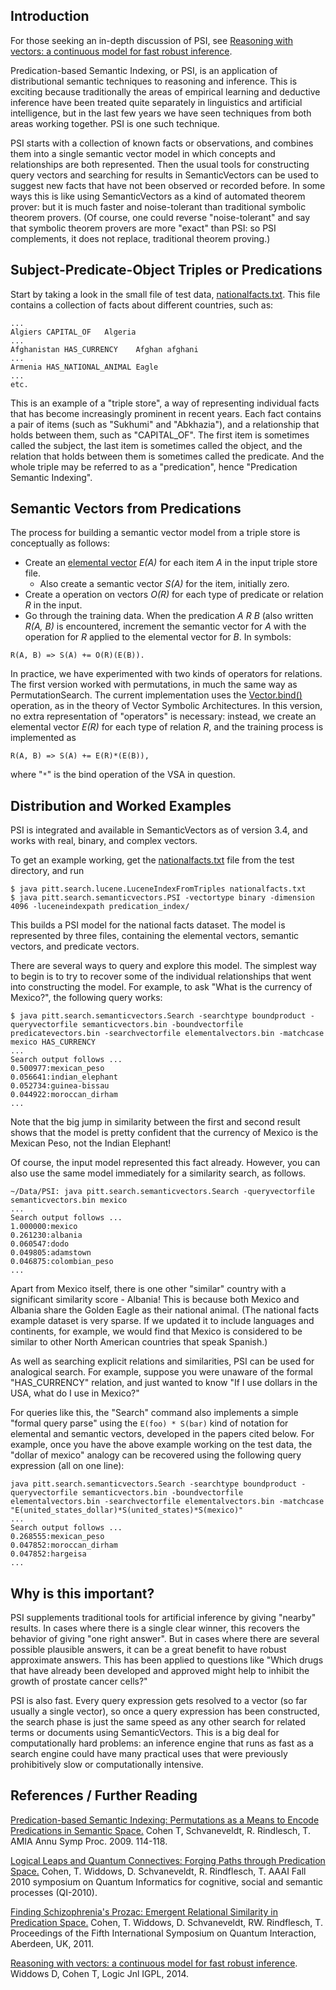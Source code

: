 ## Introduction ##

For those seeking an in-depth discussion of PSI, see [Reasoning with vectors: a continuous model for fast robust inference](http://jigpal.oxfordjournals.org/content/early/2014/12/03/jigpal.jzu028.short).

Predication-based Semantic Indexing, or PSI, is an application of distributional semantic techniques to reasoning and inference. This is exciting because traditionally the areas of empirical learning and deductive inference have been treated quite separately in linguistics and artificial intelligence, but in the last few years we have seen techniques from both areas working together. PSI is one such technique.

PSI starts with a collection of known facts or observations, and combines them into a single semantic vector model in which concepts and relationships are both represented. Then the usual tools for constructing query vectors and searching for results in SemanticVectors can be used to suggest new facts that have not been observed or recorded before. In some ways this is like using SemanticVectors as a kind of automated theorem prover: but it is much faster and noise-tolerant than traditional symbolic theorem provers. (Of course, one could reverse "noise-tolerant" and say that symbolic theorem provers are more "exact" than PSI: so PSI complements, it does not replace, traditional theorem proving.)

## Subject-Predicate-Object Triples or Predications ##

Start by taking a look in the small file of test data, [nationalfacts.txt](https://code.google.com/p/semanticvectors/source/browse/trunk/test/testdata/nationalfacts/nationalfacts.txt). This file contains a collection of facts about different countries, such as:

```
...
Algiers	CAPITAL_OF	 Algeria
...
Afghanistan	HAS_CURRENCY	Afghan afghani
...
Armenia	HAS_NATIONAL_ANIMAL	Eagle
...
etc.
```

This is an example of a "triple store", a way of representing individual facts that has become increasingly prominent in recent years. Each fact contains a pair of items (such as "Sukhumi" and "Abkhazia"), and a relationship that holds between them, such as "CAPITAL\_OF". The first item is sometimes called the subject, the last item is sometimes called the object, and the relation that holds between them is sometimes called the predicate. And the whole triple may be referred to as a "predication", hence "Predication Semantic Indexing".

## Semantic Vectors from Predications ##

The process for building a semantic vector model from a triple store is conceptually as follows:

  * Create an [elemental vector](ElementalVector.md) _E(A)_ for each item _A_ in the input triple store file.
    * Also create a semantic vector _S(A)_ for the item, initially zero.
  * Create a operation on vectors _O(R)_ for each type of predicate or relation _R_ in the input.
  * Go through the training data. When the predication _A R B_ (also written _R(A, B)_ is encountered, increment the semantic vector for _A_ with the operation for _R_ applied to the elemental vector for _B_. In symbols:
```
R(A, B) => S(A) += O(R)(E(B)).
```

In practice, we have experimented with two kinds of operators for relations. The first version worked with permutations, in much the same way as PermutationSearch. The current implementation uses the [Vector.bind()](http://semanticvectors.googlecode.com/svn/javadoc/latest-stable/pitt/search/semanticvectors/vectors/Vector.html#bind(pitt.search.semanticvectors.vectors.Vector)) operation, as in the theory of Vector Symbolic Architectures. In this version, no extra representation of "operators" is necessary: instead, we create an elemental vector _E(R)_ for each type of relation _R_, and the training process is implemented as
```
R(A, B) => S(A) += E(R)*(E(B)),
```
where "`*`" is the bind operation of the VSA in question.

## Distribution and Worked Examples ##

PSI is integrated and available in SemanticVectors as of version 3.4, and works with real, binary, and complex vectors.

To get an example working, get the [nationalfacts.txt](https://code.google.com/p/semanticvectors/source/browse/trunk/test/testdata/nationalfacts/nationalfacts.txt) file from the test directory, and run

```
$ java pitt.search.lucene.LuceneIndexFromTriples nationalfacts.txt
$ java pitt.search.semanticvectors.PSI -vectortype binary -dimension 4096 -luceneindexpath predication_index/
```

This builds a PSI model for the national facts dataset. The model is represented by three files, containing the elemental vectors, semantic vectors, and predicate vectors.

There are several ways to query and explore this model. The simplest way to begin is to try to recover some of the individual relationships that went into constructing the model. For example, to ask "What is the currency of Mexico?", the following query works:

```
$ java pitt.search.semanticvectors.Search -searchtype boundproduct -queryvectorfile semanticvectors.bin -boundvectorfile predicatevectors.bin -searchvectorfile elementalvectors.bin -matchcase mexico HAS_CURRENCY
...
Search output follows ...
0.500977:mexican_peso
0.056641:indian_elephant
0.052734:guinea-bissau
0.044922:moroccan_dirham
...
```

Note that the big jump in similarity between the first and second result shows that the model is pretty confident that the currency of Mexico is the Mexican Peso, not the Indian Elephant!

Of course, the input model represented this fact already. However, you can also use the same model immediately for a similarity search, as follows.

```
~/Data/PSI: java pitt.search.semanticvectors.Search -queryvectorfile semanticvectors.bin mexico
...
Search output follows ...
1.000000:mexico
0.261230:albania
0.060547:dodo
0.049805:adamstown
0.046875:colombian_peso
...
```

Apart from Mexico itself, there is one other "similar" country with a significant similarity score - Albania! This is because both Mexico and Albania share the Golden Eagle as their national animal. (The national facts example dataset is very sparse. If we updated it to include languages and continents, for example, we would find that Mexico is considered to be similar to other North American countries that speak Spanish.)

As well as searching explicit relations and similarities, PSI can be used for analogical search. For example, suppose you were unaware of the formal "HAS\_CURRENCY" relation, and just wanted to know "If I use dollars in the USA, what do I use in Mexico?"

For queries like this, the "Search" command also implements a simple "formal query parse" using the `E(foo) * S(bar)` kind of notation for elemental and semantic vectors, developed in the papers cited below. For example, once you have the above example working on the test data, the "dollar of mexico" analogy can be recovered using the following query expression (all on one line):

```
java pitt.search.semanticvectors.Search -searchtype boundproduct -queryvectorfile semanticvectors.bin -boundvectorfile elementalvectors.bin -searchvectorfile elementalvectors.bin -matchcase "E(united_states_dollar)*S(united_states)*S(mexico)"
...
Search output follows ...
0.268555:mexican_peso
0.047852:moroccan_dirham
0.047852:hargeisa
...
```

## Why is this important? ##

PSI supplements traditional tools for artificial inference by giving "nearby" results. In cases where there is a single clear winner, this recovers the behavior of giving "one right answer". But in cases where there are several possible plausible answers, it can be a great benefit to have robust approximate answers. This has been applied to questions like "Which drugs that have already been developed and approved might help to inhibit the growth of prostate cancer cells?"

PSI is also fast. Every query expression gets resolved to a vector (so far usually a single vector), so once a query expression has been constructed, the search phase is just the same speed as any other search for related terms or documents using SemanticVectors. This is a big deal for computationally hard problems: an inference engine that runs as fast as a search engine could have many practical uses that were previously prohibitively slow or computationally intensive.

## References / Further Reading ##

[Predication-based Semantic Indexing: Permutations as a Means to Encode Predications in Semantic Space.](http://www.ncbi.nlm.nih.gov/pmc/articles/PMC2815384/pdf/amia-f2009-114.pdf) Cohen T, Schvaneveldt, R. Rindlesch, T. AMIA Annu Symp Proc. 2009. 114-118.

[Logical Leaps and Quantum Connectives: Forging Paths through Predication Space.](http://www.aaai.org/ocs/index.php/FSS/FSS10/paper/view/2272/2682) Cohen, T. Widdows, D. Schvaneveldt, R. Rindflesch, T. AAAI Fall 2010 symposium on Quantum Informatics for cognitive, social and semantic processes (QI-2010).

[Finding Schizophrenia's Prozac: Emergent Relational Similarity in Predication Space.](http://www.puttypeg.net/papers/schizophrenias-prozac.pdf) Cohen, T. Widdows, D. Schvaneveldt, RW. Rindflesch, T. Proceedings of the Fifth International Symposium on Quantum Interaction, Aberdeen, UK, 2011.

[Reasoning with vectors: a continuous model for fast robust inference](http://jigpal.oxfordjournals.org/content/early/2014/12/03/jigpal.jzu028.short). Widdows D, Cohen T, Logic Jnl IGPL, 2014.